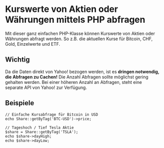 # Kurswerte von Aktien oder Währungen mittels PHP abfragen

Mit dieser ganz einfachen PHP-Klasse können Kurswerte von Aktien oder Währungen abfragt werden. So z.B. die aktuellen Kurse für Bitcoin, CHF, Gold, Einzelwerte und ETF.

## Wichtig
Da die Daten direkt von Yahoo! bezogen werden, ist es **dringen notwendig, die Abfragen zu Cachen!** Die Anzahl Abfragen sollte möglichst gering gehalten werden. Bei einer höheren Anzahl an Abfragen, steht eine separate API von Yahoo! zur Verfügung.

## Beispiele
```
// Einfache Kursabfrage für Bitcoin in USD
echo Share::getByTag('BTC-USD')->price;

// Tageshoch / Tief Tesla Aktie
$share = Share::getByTag('TSLA');
echo $share->dayHigh;
echo $share->dayLow;
```
